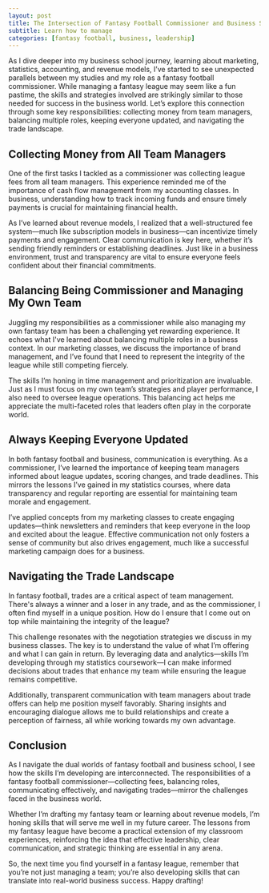 ```yaml
---
layout: post
title: The Intersection of Fantasy Football Commissioner and Business School Learning
subtitle: Learn how to manage
categories: [fantasy football, business, leadership]
---
```


As I dive deeper into my business school journey, learning about marketing, statistics, accounting, and revenue models, I’ve started to see unexpected parallels between my studies and my role as a fantasy football commissioner. While managing a fantasy league may seem like a fun pastime, the skills and strategies involved are strikingly similar to those needed for success in the business world. Let’s explore this connection through some key responsibilities: collecting money from team managers, balancing multiple roles, keeping everyone updated, and navigating the trade landscape.

## Collecting Money from All Team Managers

One of the first tasks I tackled as a commissioner was collecting league fees from all team managers. This experience reminded me of the importance of cash flow management from my accounting classes. In business, understanding how to track incoming funds and ensure timely payments is crucial for maintaining financial health.

As I’ve learned about revenue models, I realized that a well-structured fee system—much like subscription models in business—can incentivize timely payments and engagement. Clear communication is key here, whether it’s sending friendly reminders or establishing deadlines. Just like in a business environment, trust and transparency are vital to ensure everyone feels confident about their financial commitments.

## Balancing Being Commissioner and Managing My Own Team

Juggling my responsibilities as a commissioner while also managing my own fantasy team has been a challenging yet rewarding experience. It echoes what I've learned about balancing multiple roles in a business context. In our marketing classes, we discuss the importance of brand management, and I’ve found that I need to represent the integrity of the league while still competing fiercely.

The skills I’m honing in time management and prioritization are invaluable. Just as I must focus on my own team’s strategies and player performance, I also need to oversee league operations. This balancing act helps me appreciate the multi-faceted roles that leaders often play in the corporate world.

## Always Keeping Everyone Updated

In both fantasy football and business, communication is everything. As a commissioner, I’ve learned the importance of keeping team managers informed about league updates, scoring changes, and trade deadlines. This mirrors the lessons I’ve gained in my statistics courses, where data transparency and regular reporting are essential for maintaining team morale and engagement.

I’ve applied concepts from my marketing classes to create engaging updates—think newsletters and reminders that keep everyone in the loop and excited about the league. Effective communication not only fosters a sense of community but also drives engagement, much like a successful marketing campaign does for a business.

## Navigating the Trade Landscape

In fantasy football, trades are a critical aspect of team management. There's always a winner and a loser in any trade, and as the commissioner, I often find myself in a unique position. How do I ensure that I come out on top while maintaining the integrity of the league?

This challenge resonates with the negotiation strategies we discuss in my business classes. The key is to understand the value of what I’m offering and what I can gain in return. By leveraging data and analytics—skills I’m developing through my statistics coursework—I can make informed decisions about trades that enhance my team while ensuring the league remains competitive.

Additionally, transparent communication with team managers about trade offers can help me position myself favorably. Sharing insights and encouraging dialogue allows me to build relationships and create a perception of fairness, all while working towards my own advantage.

## Conclusion

As I navigate the dual worlds of fantasy football and business school, I see how the skills I’m developing are interconnected. The responsibilities of a fantasy football commissioner—collecting fees, balancing roles, communicating effectively, and navigating trades—mirror the challenges faced in the business world.

Whether I’m drafting my fantasy team or learning about revenue models, I’m honing skills that will serve me well in my future career. The lessons from my fantasy league have become a practical extension of my classroom experiences, reinforcing the idea that effective leadership, clear communication, and strategic thinking are essential in any arena.

So, the next time you find yourself in a fantasy league, remember that you’re not just managing a team; you’re also developing skills that can translate into real-world business success. Happy drafting!

